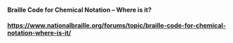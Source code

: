 #### Braille Code for Chemical Notation – Where is it?
#### https://www.nationalbraille.org/forums/topic/braille-code-for-chemical-notation-where-is-it/
